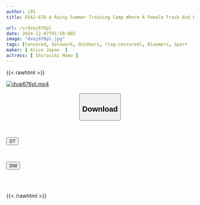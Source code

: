 ```yaml
---
author: j91
title: DVAJ-676 A Rainy Summer Training Camp Where A Female Track And Field Club Member Practices In The Rain And Can't Hide His Erection In The Wet Hair And See-through Breasts Of The Member. Momo Shiraishi.

url: /v/dvaj676pl
date: 2024-12-07T01:50:00Z
image: "dvaj676pl.jpg"
tags: [Censored, Solowork, Outdoors, (tag-censored), Bloomers, Sport	]
maker: [ Alice Japan  ]
actress: [ Shiraishi Momo ]
---
```



{{< rawhtml >}}

<div class="video" data-videoid="BjXr7VKVgAuyZ98">
    <a href="javascript:;">
        <img src="/v/dvaj676pl/dvaj676pl.jpg" width="WIDTH" height="HEIGHT" alt="dvaj676pl.mp4" loading="lazy">
    </a>
</div>

<script type="text/javascript" src="https://j91.asia/asset/on-demand-st.js"></script>

<br>
  <link rel="stylesheet" href="https://j91.asia/asset/bs5.css">
  
  <center>
  <button class="btn btn-primary" type="button" data-bs-toggle="collapse" data-bs-target=".multi-collapse" aria-expanded="false" aria-controls="multiCollapseExample1 multiCollapseExample2"><h2>Download</h2></button></center>
</p>
<div class="row">
  <div class="col">
    <div class="collapse multi-collapse" id="multiCollapseExample1">
      <div class="card card-body">
	      	      <br>
<div class="buttons">  
<p><a href="/v/dvaj676pl/st.html" target="_blank"><button class="btn-hover color-3"><i class="fa fa-download"></i> ST</button></a></p></div>
    </div>
  </div>
</div>
  <div class="col">
    <div class="collapse multi-collapse" id="multiCollapseExample2">
      <div class="card card-body">
	      <br>
<div class="buttons">
<p><a href="/v/dvaj676pl/sw.html" target="_blank"><button class="btn-hover color-2"><i class="fa fa-download"></i> SW</button></a></p></div>
<br><br>
      </div>
    </div>
  </div>
</div>

{{< /rawhtml >}}